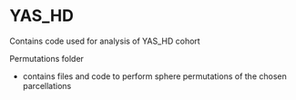 # YAS_HD

Contains code used for analysis of YAS_HD cohort

Permutations folder 
- contains files and code to perform sphere permutations of the chosen parcellations
